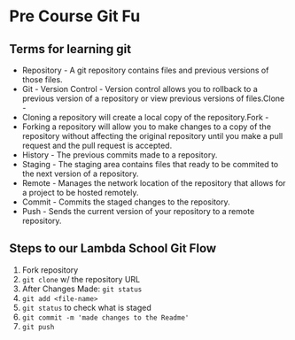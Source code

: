 # Pre Course Git Fu

## Terms for learning git
 * Repository - A git repository contains files and previous versions of those files.
 * Git - Version Control - Version control allows you to rollback to a previous version of a repository or view previous versions of files.Clone - 
  * Cloning a repository will create a local copy of the repository.Fork - 
  * Forking a repository will allow you to make changes to a copy of the repository without affecting the original repository until you make a pull request and the pull request is accepted.
 * History - The previous commits made to a repository.
 * Staging - The staging area contains files that ready to be commited to the next version of a repository. 
 * Remote - Manages the network location of the repository that allows for a project to be hosted remotely. 
 * Commit - Commits the staged changes to the repository.
 * Push - Sends the current version of your repository to a remote repository.

## Steps to our Lambda School Git Flow
1. Fork repository
2. `git clone` w/ the repository URL
3. After Changes Made: `git status`
4. `git add <file-name>`
5. `git status` to check what is staged
6. `git commit -m 'made changes to the Readme'`
7. `git push`